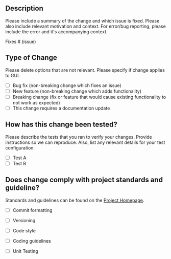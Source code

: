 ## Description
Please include a summary of the change and which issue is fixed. Please 
also include relevant motivation and context. For error/bug reporting, 
please include the error and it's accompanying context.

Fixes # (issue)

## Type of Change
Please delete options that are not relevant. Please specify if change 
applies to GUI.

- [ ] Bug fix (non-breaking change which fixes an issue)
- [ ] New feature (non-breaking change which adds functionality)
- [ ] Breaking change (fix or feature that would cause existing functionality to not work as expected)
- [ ] This change requires a documentation update

## How has this change been tested?
Please describe the tests that you ran to verify your changes. Provide instructions so we can reproduce. Also, list any relevant details for your test configuration.

- [ ] Test A
- [ ] Test B

## Does change comply with project standards and guideline?
Standards and guidelines can be found on the [Project Homepage](https://github.com/SDNNetSim/SDON_simulator).
- [ ] Commit formatting
- [ ] Versioning
- [ ] Code style
- [ ] Coding guidelines
- [ ] Unit Testing

